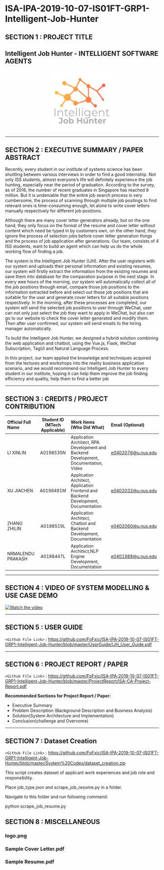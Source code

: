 # ISA-IPA-2019-10-07-IS01FT-GRP1-Intelligent-Job-Hunter
## SECTION 1 : PROJECT TITLE
## Intelligent Job Hunter - INTELLIGENT SOFTWARE AGENTS 

<div align=center>
<img src="Miscellaneous/logo.png"
     style="" />
</div>


---
## SECTION 2 : EXECUTIVE SUMMARY / PAPER ABSTRACT

Recently, every student in our institute of systems science has been shuttling between various interviews in order to find a good internship. Not only ISS students, almost everyone’s life will definitely experience the job hunting, especially near the period of graduation. According to the survey, as of 2016, the number of recent graduates in Singapore has reached 8 million. But it is undeniable that the entire job search process is very cumbersome, the process of scanning through multiple job postings to find relevant ones is time-consuming enough, let alone to write cover letters manually respectively for different job positions.

Although there are many cover letter generators already, but on the one hand, they only focus on the format of the resume and cover letter without content which need be typed in by customers own, on the other hand, they ignore the process of selection jobs before cover letter generation things and the process of job application after generations. Our team, consists of 4 ISS students, want to build an agent which can help us do the whole working flow of finding a job.

The system is the Intelligent Job Hunter (IJH). After the user registers with our system and uploads their personal information and existing resumes, our system will firstly extract the information from the existing resumes and save them into database for the comparation purpose in the next stage. In every wee hours of the morning, our system will automatically collect all of the job positions through email, compare those job positions to the information extracted before and select out those job positions that are suitable for the user and generate cover letters for all suitable positions respectively. In the morning, after these processes are completed, our system will send the selected job positions to user through WeChat, user can not only just select the job they want to apply in WeChat, but also can go to our website to check the cover letter generated and modify them. Then after user confirmed, our system will send emails to the hiring manager automatically.

To build the Intelligent Job Hunter, we designed a hybrid solution combining the web application and chatbot, using the Vue.js, Flask, WeChat Subscription, TagUI and Natural Language Process.

In this project, our team applied the knowledge and techniques acquired from the lectures and workshops into the reality business application scenario, and we would recommend our Intelligent Job Hunter to every student in our institute, hoping it can help them improve the job finding efficiency and quality, help them to find a better job



---
## SECTION 3 : CREDITS / PROJECT CONTRIBUTION

| Official Full Name  | Student ID (MTech Applicable)  | Work Items (Who Did What) | Email (Optional) |
| :------------ |:---------------:| :-----| :-----|
| LI XINLIN | A0198535N | Application Architect, RPA Development and Backend Development, Documentation, Video| e0402076@u.nus.edu |
| XU JIACHEN | A0198491M | Application Architect, Application Frontend and Backend Development, Documentation| e0402032@u.nus.edu |
| ZHANG ZHILIN | A0198519L | Application Architect, Chatbot and Backend Development, Documentation| e0402060@u.nus.edu |
| NRMALENDU PRAKASH | A0198447L | Application Architect,NLP Engine Development, Documentation| e0401988@u.nus.edu |

---
## SECTION 4 : VIDEO OF SYSTEM MODELLING & USE CASE DEMO
[![Watch the video](http://img.youtube.com/vi/PAedEATYn1E/0.jpg)](https://youtu.be/PAedEATYn1E)

---
## SECTION 5 : USER GUIDE


`<Github File Link>` : https://github.com/FoFxjc/ISA-IPA-2019-10-07-IS01FT-GRP1-Intelligent-Job-Hunter/blob/master/UserGuide/IJH_User_Guide.pdf

---
## SECTION 6 : PROJECT REPORT / PAPER

`<Github File Link>` : https://github.com/FoFxjc/ISA-IPA-2019-10-07-IS01FT-GRP1-Intelligent-Job-Hunter/blob/master/ProjectReport/ISA-CA-Project-Report.pdf

**Recommended Sections for Project Report / Paper:**
- Executive Summary
- Problem Description (Background Description and Business Analysis)
- Solution(System Architecture and Implementation)
- Conclusion(challenge and Overvome)

---
## SECTION 7 : Dataset Creation

`<Github File Link>` : https://github.com/FoFxjc/ISA-IPA-2019-10-07-IS01FT-GRP1-Intelligent-Job-Hunter/blob/master/System%20Codes/dataset_creation.zip

This script creates dataset of applicant work experiences  and job role and responsibility.

Place job_type.json and scrape_job_resume.py in a folder.

Navigate to this folder and run following command:

python scrape_job_resume.py

## SECTION 8 : MISCELLANEOUS

### logo.png
### Sample Cover Letter.pdf
### Sample Resume.pdf
